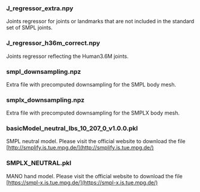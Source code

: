 ### J_regressor_extra.npy
Joints regressor for joints or landmarks that are not included in the standard set of SMPL joints.

### J_regressor_h36m_correct.npy
Joints regressor reflecting the Human3.6M joints. 

### smpl_downsampling.npz
Extra file with precomputed downsampling for the SMPL body mesh.

### smplx_downsampling.npz
Extra file with precomputed downsampling for the SMPLX body mesh.

### basicModel_neutral_lbs_10_207_0_v1.0.0.pkl
SMPL neutral model. Please visit the official website to download the file [http://smplify.is.tue.mpg.de/](http://smplify.is.tue.mpg.de/)

### SMPLX_NEUTRAL.pkl
MANO hand model. Please visit the official website to download the file [https://smpl-x.is.tue.mpg.de/](https://smpl-x.is.tue.mpg.de/)

